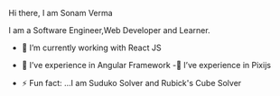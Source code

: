Hi there, I am Sonam Verma

I am a Software Engineer,Web Developer and Learner.

- 🔭 I’m currently working  with React JS 
- 🌱 I’ve experience in Angular Framework
-🌱 I’ve experience in Pixijs


- ⚡ Fun fact: ...I am Suduko Solver and Rubick's Cube Solver

